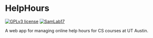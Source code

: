 # HelpHours

[![GPLv3 license](https://img.shields.io/badge/License-GPLv3-blue.svg)](http://perso.crans.org/besson/LICENSE.html)
[![SamLab17](https://circleci.com/gh/SamLab17/HelpHours.svg?style=shield)](https://github.com/SamLab17/HelpHours)

A web app for managing online help hours for CS courses at UT Austin.

